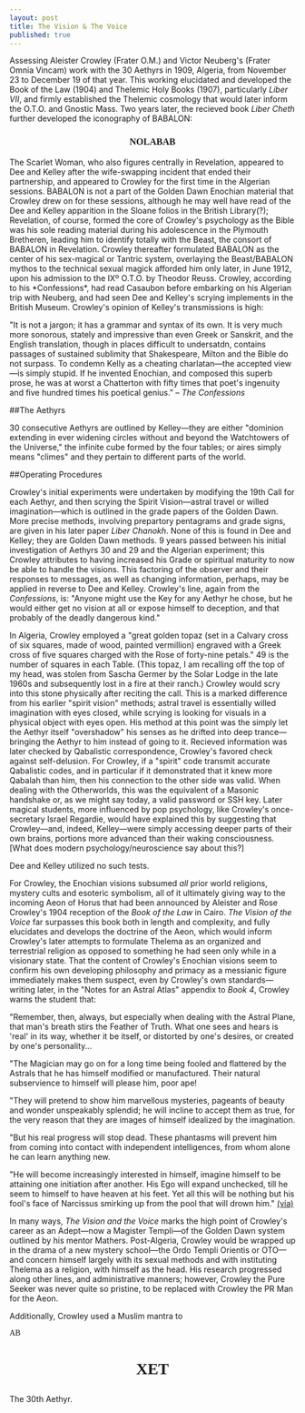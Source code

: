 ```yaml
---
layout: post
title: The Vision & The Voice
published: true
---
```


Assessing Aleister Crowley (Frater O.M.) and Victor Neuberg's (Frater Omnia Vincam) work with the 30 Aethyrs in 1909, Algeria, from November 23 to December 19 of that year. This working elucidated and developed the Book of the Law (1904) and Thelemic Holy Books (1907), particularly *Liber VII*, and firmly established the Thelemic cosmology that would later inform the O.T.O. and Gnostic Mass. Two years later, the recieved book *Liber Cheth* further developed the iconography of BABALON:
<center><h3><p style="font-family: Enochian Writing">NOLABAB</p></h3></center>
The Scarlet Woman, who also figures centrally in Revelation, appeared to Dee and Kelley after the wife-swapping incident that ended their partnership, and  appeared to Crowley for the first time in the Algerian sessions. BABALON is not a part of the Golden Dawn Enochian material that Crowley drew on for these sessions, although he may well have read of the Dee and Kelley apparition in the Sloane folios in the British Library(?); Revelation, of course, formed the core of Crowley's psychology as the Bible was his sole reading material during his adolescence in the Plymouth Bretheren, leading him to identify totally with the Beast, the consort of BABALON in Revelation. Crowley thereafter formulated BABALON as the center of his sex-magical or Tantric system, overlaying the Beast/BABALON mythos to the technical sexual magick afforded him only later, in June 1912, upon his admission to the IXº O.T.O. by Theodor Reuss. Crowley, according to his *Confessions*, had read Casaubon before embarking on his Algerian trip with Neuberg, and had seen Dee and Kelley's scrying implements in the British Museum. Crowley's opinion of Kelley's transmissions is high:

"It is not a jargon; it has a grammar and syntax of its own. It is very much more sonorous, stately and impressive than even Greek or Sanskrit, and the English translation, though in places difficult to undersatdn, contains passages of sustained sublimity that Shakespeare, Milton and the Bible do not surpass. To condemn Kelly as a cheating charlatan—the accepted view—is simply stupid. If he invented Enochian, and composed this superb prose, he was at worst a Chatterton with fifty times that poet's ingenuity and five hundred times his poetical genius." – *The Confessions*

##The Aethyrs

30 consecutive Aethyrs are outlined by Kelley—they are either "dominion extending in ever widening circles without and beyond the Watchtowers of the Universe," the infinite cube formed by the four tables; or aires simply means "climes" and they pertain to different parts of the world.

##Operating Procedures

Crowley's initial experiments were undertaken by modifying the 19th Call for each Aethyr, and then scrying the Spirit Vision—astral travel or willed imagination—which is outlined in the grade papers of the Golden Dawn. More precise methods, involving prepartory pentagrams and grade signs, are given in his later paper *Liber Chanokh*. None of this is found in Dee and Kelley; they are Golden Dawn methods. 9 years passed between his initial investigation of Aethyrs 30 and 29 and the Algerian experiment; this Crowley attributes to having increased his Grade or spiritual maturity to now be able to handle the visions. This factoring of the observer and their responses to messages, as well as changing information, perhaps, may be applied in reverse to Dee and Kelley. Crowley's line, again from the *Confessions*, is: "Anyone might use the Key for any Aethyr he chose, but he would either get no vision at all or expose himself to deception, and that probably of the deadly dangerous kind."

In Algeria, Crowley employed a "great golden topaz (set in a Calvary cross of six squares, made of wood, painted vermillion) engraved with a Greek cross of five squares charged with the Rose of forty-nine petals." 49 is the number of squares in each Table. (This topaz, I am recalling off the top of my head, was stolen from Sascha Germer by the Solar Lodge in the late 1960s and subsequently lost in a fire at their ranch.) Crowley would scry into this stone physically after reciting the call. This is a marked difference from his earlier "spirit vision" methods; astral travel is essentially willed imagination with eyes closed, while scrying is looking for visuals in a physical object with eyes open. His method at this point was the simply let the Aethyr itself "overshadow" his senses as he drifted into deep trance—bringing the Aethyr to him instead of going to it. Recieved information was later checked by Qabalistic correspondence, Crowley's favored check against self-delusion. For Crowley, if a "spirit" code transmit accurate Qabalistic codes, and in particular if it demonstrated that it knew more Qabalah than him, then his connection to the other side was valid. When dealing with the Otherworlds, this was the equivalent of a Masonic handshake or, as we might say today, a valid password or SSH key. Later magical students, more influenced by pop psychology, like Crowley's once-secretary Israel Regardie, would have explained this by suggesting that Crowley—and, indeed, Kelley—were simply accessing deeper parts of their own brains, portions more advanced than their waking consciousness. [What does modern psychology/neuroscience say about this?]

Dee and Kelley utilized no such tests.

For Crowley, the Enochian visions subsumed *all* prior world religions, mystery cults and esoteric symbolism, all of it ultimately giving way to the incoming Aeon of Horus that had been announced by Aleister and Rose Crowley's 1904 reception of the *Book of the Law* in Cairo. *The Vision of the Voice* far surpasses this book both in length and complexity, and fully elucidates and develops the doctrine of the Aeon, which would inform Crowley's later attempts to formulate Thelema as an organized and terrestrial religion as opposed to something he had seen only while in a visionary state. That the content of Crowley's Enochian visions seem to confirm his own developing philosophy and primacy as a messianic figure immediately makes them suspect, even by Crowley's own standards—writing later, in the "Notes for an Astral Atlas" appendix to *Book 4*, Crowley warns the student that:

"Remember, then, always, but especially when dealing with the Astral Plane, that man's breath stirs the Feather of Truth. What one sees and hears is 'real' in its way, whether it be itself, or distorted by one's desires, or created by one's personality... 

"The Magician may go on for a long time being fooled and flattered by the Astrals that he has himself modified or manufactured. Their natural subservience to himself will please him, poor ape!

"They will pretend to show him marvellous mysteries, pageants of beauty and wonder unspeakably splendid; he will incline to accept them as true, for the very reason that they are images of himself idealized by the imagination.

"But his real progress will stop dead. These phantasms will prevent him from coming into contact with independent intelligences, from whom alone he can learn anything new.

"He will become increasingly interested in himself, imagine himself to be attaining one initiation after another. His Ego will expand unchecked, till he seem to himself to have heaven at his feet. Yet all this will be nothing but his fool's face of Narcissus smirking up from the pool that will drown him." [(via)](http://hermetic.com/crowley/book-4/app3.html)

In many ways, *The Vision and the Voice* marks the high point of Crowley's career as an Adept—now a Magister Templi—of the Golden Dawn system outlined by his mentor Mathers. Post-Algeria, Crowley would be wrapped up in the drama of a new mystery school—the Ordo Templi Orientis or OTO—and concern himself largely with its sexual methods and with instituting Thelema as a religion, with himself as the head. His research progressed along other lines, and administrative manners; however, Crowley the Pure Seeker was never quite so pristine, to be replaced with Crowley the PR Man for the Aeon.

Additionally, Crowley used a Muslim mantra to

<p style="font-family: Droid Arabic Naskh">AB</p>

<center><h1><p style="font-family: Enochian Writing">XET</p></h1></center>

The 30th Aethyr.
